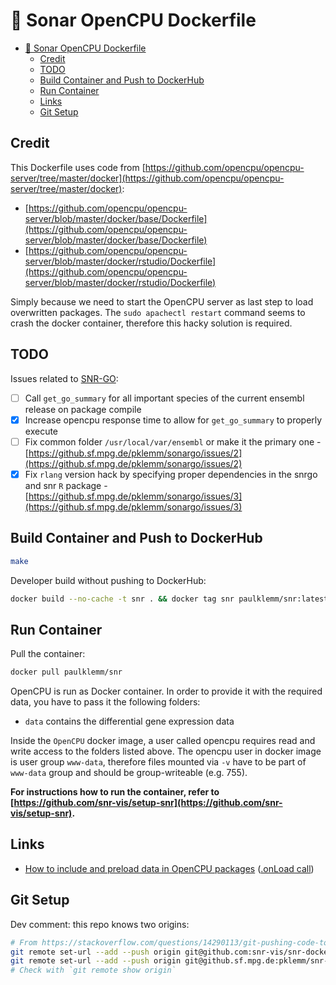 # 🐳 Sonar OpenCPU Dockerfile

<!-- TOC -->

* [🐳 Sonar OpenCPU Dockerfile](#🐳-sonar-opencpu-dockerfile)
  * [Credit](#credit)
  * [TODO](#todo)
  * [Build Container and Push to DockerHub](#build-container-and-push-to-dockerhub)
  * [Run Container](#run-container)
  * [Links](#links)
  * [Git Setup](#git-setup)

<!-- /TOC -->

## Credit

This Dockerfile uses code from [https://github.com/opencpu/opencpu-server/tree/master/docker](https://github.com/opencpu/opencpu-server/tree/master/docker):

* [https://github.com/opencpu/opencpu-server/blob/master/docker/base/Dockerfile](https://github.com/opencpu/opencpu-server/blob/master/docker/base/Dockerfile)
* [https://github.com/opencpu/opencpu-server/blob/master/docker/rstudio/Dockerfile](https://github.com/opencpu/opencpu-server/blob/master/docker/rstudio/Dockerfile)

Simply because we need to start the OpenCPU server as last step to load overwritten packages. The `sudo apachectl restart` command seems to crash the docker container, therefore this hacky solution is required.

## TODO

Issues related to [SNR-GO](https://github.sf.mpg.de/pklemm/sonargo):

* [ ] Call `get_go_summary` for all important species of the current ensembl release on package compile
* [x] Increase opencpu response time to allow for `get_go_summary` to properly execute
* [ ] Fix common folder `/usr/local/var/ensembl` or make it the primary one - [https://github.sf.mpg.de/pklemm/sonargo/issues/2](https://github.sf.mpg.de/pklemm/sonargo/issues/2)
* [x] Fix `rlang` version hack by specifying proper dependencies in the snrgo and snr `R` package - [https://github.sf.mpg.de/pklemm/sonargo/issues/3](https://github.sf.mpg.de/pklemm/sonargo/issues/3)

## Build Container and Push to DockerHub

```bash
make
```

Developer build without pushing to DockerHub:

```bash
docker build --no-cache -t snr . && docker tag snr paulklemm/snr:latest
```

## Run Container

Pull the container:

```bash
docker pull paulklemm/snr
```

OpenCPU is run as Docker container. In order to provide it with the required data, you have to pass it the following folders:

* `data` contains the differential gene expression data

Inside the `OpenCPU` docker image, a user called opencpu requires read and write access to the folders listed above. The opencpu user in docker image is user group `www-data`, therefore files mounted via `-v` have to be part of `www-data` group and should be group-writeable (e.g. 755).

**For instructions how to run the container, refer to [https://github.com/snr-vis/setup-snr](https://github.com/snr-vis/setup-snr).**

## Links

* [How to include and preload data in OpenCPU packages](https://www.opencpu.org/posts/scoring-engine/) ([.onLoad call](https://github.com/rwebapps/tvscore/blob/master/R/onLoad.R))

## Git Setup

Dev comment: this repo knows two origins:

```bash
# From https://stackoverflow.com/questions/14290113/git-pushing-code-to-two-remotes
git remote set-url --add --push origin git@github.com:snr-vis/snr-docker.git
git remote set-url --add --push origin git@github.sf.mpg.de:pklemm/snr-docker.git
# Check with `git remote show origin`
```
